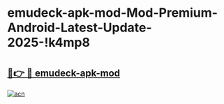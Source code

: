 # emudeck-apk-mod-Mod-Premium-Android-Latest-Update-2025-!k4mp8

# <h2><a href="https://xjnb65.esa.edu.pl?title=emudeck-apk-mod&ref=k4mp8">🔗👉 🔴 emudeck-apk-mod</a></h2>

[![acn](https://github.com/user-attachments/assets/0f9c940e-d8b0-45ae-aac7-cd30a18b3e1c)](https://xjnb65.esa.edu.pl?title=emudeck-apk-mod&ref=k4mp8)

